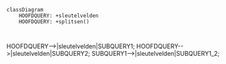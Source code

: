 ```mermaid
classDiagram
    HOOFDQUERY: +sleutelvelden
    HOOFDQUERY: +splitsen()
  


```
HOOFDQUERY-->|sleutelvelden|SUBQUERY1;
  HOOFDQUERY-->|sleutelvelden|SUBQUERY2;
    SUBQUERY1-->|sleutelvelden|SUBQUERY1_2;
